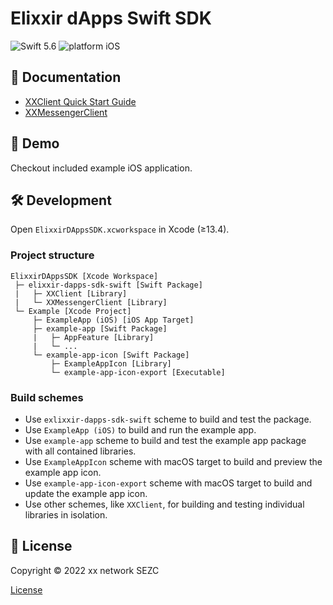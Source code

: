 # Elixxir dApps Swift SDK

![Swift 5.6](https://img.shields.io/badge/swift-5.6-orange.svg)
![platform iOS](https://img.shields.io/badge/platform-iOS-blue.svg)

## 📖 Documentation 

- [XXClient Quick Start Guide](Docs/XXClient-quick-start-guide.md)
- [XXMessengerClient](Docs/XXMessengerClient.md)

## 📱 Demo

Checkout included example iOS application.

## 🛠 Development

Open `ElixxirDAppsSDK.xcworkspace` in Xcode (≥13.4).

### Project structure

```
ElixxirDAppsSDK [Xcode Workspace]
 ├─ elixxir-dapps-sdk-swift [Swift Package]
 |   ├─ XXClient [Library]
 |   └─ XXMessengerClient [Library]
 └─ Example [Xcode Project]
     ├─ ExampleApp (iOS) [iOS App Target]
     ├─ example-app [Swift Package]
     |   ├─ AppFeature [Library]
     |   └─ ...
     └─ example-app-icon [Swift Package] 
         ├─ ExampleAppIcon [Library]
         └─ example-app-icon-export [Executable]
```

### Build schemes

- Use `exlixxir-dapps-sdk-swift` scheme to build and test the package.
- Use `ExampleApp (iOS)` to build and run the example app.
- Use `example-app` scheme to build and test the example app package with all contained libraries.
- Use `ExampleAppIcon` scheme with macOS target to build and preview the example app icon.
- Use `example-app-icon-export` scheme with macOS target to build and update the example app icon.
- Use other schemes, like `XXClient`, for building and testing individual libraries in isolation.

## 📄 License

Copyright © 2022 xx network SEZC

[License](LICENSE)
